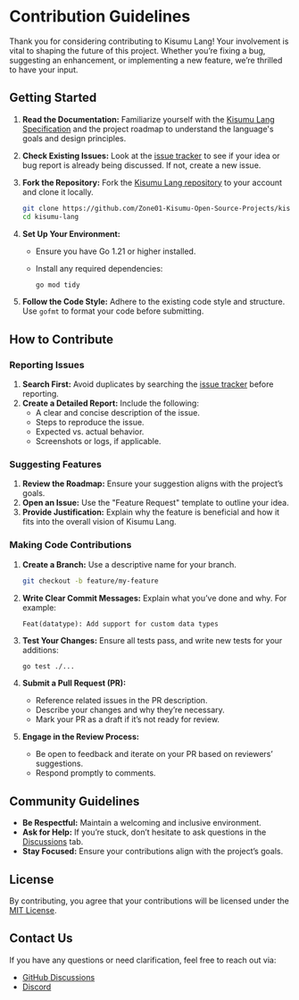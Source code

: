 # Contribution Guidelines

Thank you for considering contributing to Kisumu Lang! Your involvement is vital to shaping the future of this project. Whether you’re fixing a bug, suggesting an enhancement, or implementing a new feature, we’re thrilled to have your input.

## Getting Started

1. **Read the Documentation:** Familiarize yourself with the [Kisumu Lang Specification](../specs/introduction.md) and the project roadmap to understand the language's goals and design principles.

2. **Check Existing Issues:** Look at the [issue tracker](https://github.com/Zone01-Kisumu-Open-Source-Projects/kisumu-lang/issues) to see if your idea or bug report is already being discussed. If not, create a new issue.

3. **Fork the Repository:** Fork the [Kisumu Lang repository](https://github.com/Zone01-Kisumu-Open-Source-Projects/kisumu-lang.git) to your account and clone it locally.

   ```bash
   git clone https://github.com/Zone01-Kisumu-Open-Source-Projects/kisumu-lang/issues
   cd kisumu-lang
   ```

4. **Set Up Your Environment:**
   - Ensure you have Go 1.21 or higher installed.
   - Install any required dependencies:

     ```bash
     go mod tidy
     ```

5. **Follow the Code Style:** Adhere to the existing code style and structure. Use `gofmt` to format your code before submitting.

## How to Contribute

### Reporting Issues

1. **Search First:** Avoid duplicates by searching the [issue tracker](https://github.com/Zone01-Kisumu-Open-Source-Projects/kisumu-lang/issues) before reporting.
2. **Create a Detailed Report:** Include the following:
   - A clear and concise description of the issue.
   - Steps to reproduce the issue.
   - Expected vs. actual behavior.
   - Screenshots or logs, if applicable.

### Suggesting Features

1. **Review the Roadmap:** Ensure your suggestion aligns with the project’s goals.
2. **Open an Issue:** Use the "Feature Request" template to outline your idea.
3. **Provide Justification:** Explain why the feature is beneficial and how it fits into the overall vision of Kisumu Lang.

### Making Code Contributions

1. **Create a Branch:** Use a descriptive name for your branch.

   ```bash
   git checkout -b feature/my-feature
   ```

2. **Write Clear Commit Messages:** Explain what you’ve done and why. For example:

   ```
   Feat(datatype): Add support for custom data types
   ```

3. **Test Your Changes:** Ensure all tests pass, and write new tests for your additions:

   ```bash
   go test ./...
   ```

4. **Submit a Pull Request (PR):**
   - Reference related issues in the PR description.
   - Describe your changes and why they’re necessary.
   - Mark your PR as a draft if it’s not ready for review.

5. **Engage in the Review Process:**
   - Be open to feedback and iterate on your PR based on reviewers’ suggestions.
   - Respond promptly to comments.

## Community Guidelines

- **Be Respectful:** Maintain a welcoming and inclusive environment.
- **Ask for Help:** If you’re stuck, don’t hesitate to ask questions in the [Discussions](https://github.com/Zone01-Kisumu-Open-Source-Projects/kisumu-lang) tab.
- **Stay Focused:** Ensure your contributions align with the project’s goals.

## License

By contributing, you agree that your contributions will be licensed under the [MIT License](../../LICENSE).

## Contact Us

If you have any questions or need clarification, feel free to reach out via:
- [GitHub Discussions](https://github.com/Zone01-Kisumu-Open-Source-Projects/kisumu-lang/discussions)
- [Discord](https://discord.gg/amrst3npC8)

